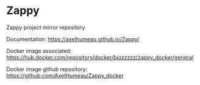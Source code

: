 # Zappy
Zappy project mirror repository

Documentation: https://axelhumeau.github.io/Zappy/

Docker image associated: https://hub.docker.com/repository/docker/biozzzzz/zappy_docker/general

Docker image github repository: https://github.com/AxelHumeau/Zappy_docker
